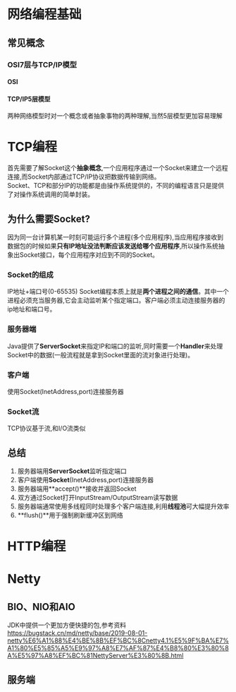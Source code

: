 # 网络编程基础
## 常见概念
### OSI7层与TCP/IP模型
#### OSI
#### TCP/IP5层模型
两种网络模型时对一个概念或者抽象事物的两种理解,当然5层模型更加容易理解
# TCP编程
首先需要了解Socket这个**抽象概念**,一个应用程序通过一个Socket来建立一个远程连接,而Socket内部通过TCP/IP协议把数据传输到网络。   
Socket、TCP和部分IP的功能都是由操作系统提供的，不同的编程语言只是提供了对操作系统调用的简单封装。
## 为什么需要Socket?
因为同一台计算机某一时刻可能运行多个进程(多个应用程序),当应用程序接收到数据包的时候如果**只有IP地址没法判断应该发送给哪个应用程序**,所以操作系统抽象出Socket接口，每个应用程序对应到不同的Socket。
### Socket的组成
IP地址+端口号(0-65535)
Socket编程本质上就是**两个进程之间的通信**。其中一个进程必须充当服务器,它会主动监听某个指定端口。客户端必须主动连接服务器的ip地址和端口号。
### 服务器端
Java提供了**ServerSocket**来指定IP和端口的监听,同时需要一个**Handler**来处理Socket中的数据(一般流程就是拿到Socket里面的流对象进行处理)。  
### 客户端
使用Socket(InetAddress,port)连接服务器
### Socket流
TCP协议基于流,和I/O流类似
## 总结
1. 服务器端用**ServerSocket**监听指定端口  
2. 客户端使用**Socket**(InetAddress,port)连接服务器  
3. 服务器端用**accept()**接收并返回Socket  
4. 双方通过Socket打开InputStream/OutputStream读写数据  
5. 服务器端通常使用多线程同时处理多个客户端连接,利用**线程池**可大幅提升效率
6. **flush()**用于强制刷新缓冲区到网络
# HTTP编程
# Netty
## BIO、NIO和AIO
JDK中提供一个更加方便快捷的包,参考资料
https://bugstack.cn/md/netty/base/2019-08-01-netty%E6%A1%88%E4%BE%8B%EF%BC%8Cnetty4.1%E5%9F%BA%E7%A1%80%E5%85%A5%E9%97%A8%E7%AF%87%E4%B8%80%E3%80%8A%E5%97%A8%EF%BC%81NettyServer%E3%80%8B.html
## 服务端
## 
